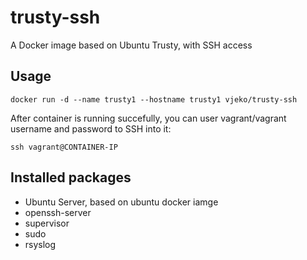 # trusty-ssh
A Docker image based on Ubuntu Trusty, with SSH access

Usage
-----

```
docker run -d --name trusty1 --hostname trusty1 vjeko/trusty-ssh 
```

After container is running succefully, you can user vagrant/vagrant username and password to SSH into it:
```
ssh vagrant@CONTAINER-IP
```

Installed packages
------------------
* Ubuntu Server, based on ubuntu docker iamge
* openssh-server
* supervisor
* sudo
* rsyslog